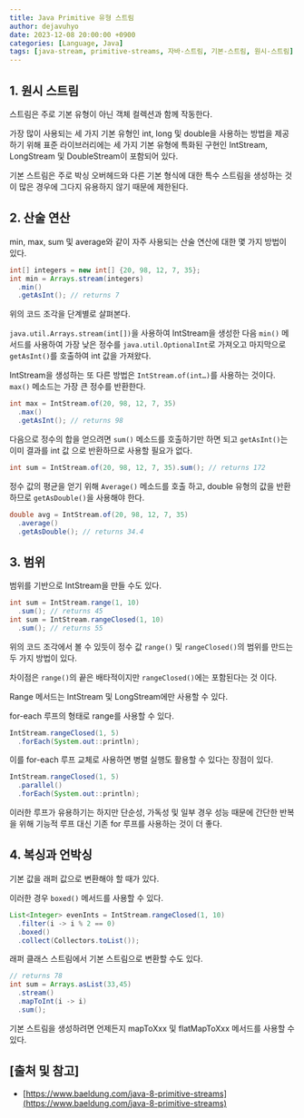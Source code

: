 ```yaml
---
title: Java Primitive 유형 스트림
author: dejavuhyo
date: 2023-12-08 20:00:00 +0900
categories: [Language, Java]
tags: [java-stream, primitive-streams, 자바-스트림, 기본-스트림, 원시-스트림]
---
```


## 1. 원시 스트림
스트림은 주로 기본 유형이 아닌 객체 컬렉션과 함께 작동한다.

가장 많이 사용되는 세 가지 기본 유형인 int, long 및 double을 사용하는 방법을 제공하기 위해 표준 라이브러리에는 세 가지 기본 유형에 특화된 구현인 IntStream, LongStream 및 DoubleStream이 포함되어 있다.

기본 스트림은 주로 박싱 오버헤드와 다른 기본 형식에 대한 특수 스트림을 생성하는 것이 많은 경우에 그다지 유용하지 않기 때문에 제한된다.

## 2. 산술 연산
min, max, sum 및 average와 같이 자주 사용되는 산술 연산에 대한 몇 가지 방법이 있다.

```java
int[] integers = new int[] {20, 98, 12, 7, 35};
int min = Arrays.stream(integers)
  .min()
  .getAsInt(); // returns 7
```

위의 코드 조각을 단계별로 살펴본다.

`java.util.Arrays.stream(int[])`을 사용하여 IntStream을 생성한 다음 `min()` 메서드를 사용하여 가장 낮은 정수를 `java.util.OptionalInt`로 가져오고 마지막으로 `getAsInt()`를 호출하여 int 값을 가져왔다.

IntStream을 생성하는 또 다른 방법은 `IntStream.of(int…)`를 사용하는 것이다. `max()` 메소드는 가장 큰 정수를 반환한다.

```java
int max = IntStream.of(20, 98, 12, 7, 35)
  .max()
  .getAsInt(); // returns 98
```

다음으로 정수의 합을 얻으려면 `sum()` 메소드를 호출하기만 하면 되고 `getAsInt()`는 이미 결과를 int 값 으로 반환하므로 사용할 필요가 없다.

```java
int sum = IntStream.of(20, 98, 12, 7, 35).sum(); // returns 172
```

정수 값의 평균을 얻기 위해 `Average()` 메소드를 호출 하고, double 유형의 값을 반환하므로 `getAsDouble()`을 사용해야 한다.

```java
double avg = IntStream.of(20, 98, 12, 7, 35)
  .average()
  .getAsDouble(); // returns 34.4
```

## 3. 범위
범위를 기반으로 IntStream을 만들 수도 있다.

```java
int sum = IntStream.range(1, 10)
  .sum(); // returns 45
int sum = IntStream.rangeClosed(1, 10)
  .sum(); // returns 55
```

위의 코드 조각에서 볼 수 있듯이 정수 값 `range()` 및 `rangeClosed()`의 범위를 만드는 두 가지 방법이 있다.

차이점은 `range()`의 끝은 배타적이지만 `rangeClosed()`에는 포함된다는 것 이다.

Range 메서드는 IntStream 및 LongStream에만 사용할 수 있다.

for-each 루프의 형태로 range를 사용할 수 있다.

```java
IntStream.rangeClosed(1, 5)
  .forEach(System.out::println);
```

이를 for-each 루프 교체로 사용하면 병렬 실행도 활용할 수 있다는 장점이 있다.

```java
IntStream.rangeClosed(1, 5)
  .parallel()
  .forEach(System.out::println);
```

이러한 루프가 유용하기는 하지만 단순성, 가독성 및 일부 경우 성능 때문에 간단한 반복을 위해 기능적 루프 대신 기존 for 루프를 사용하는 것이 더 좋다.

## 4. 복싱과 언박싱
기본 값을 래퍼 값으로 변환해야 할 때가 있다.

이러한 경우 `boxed()` 메서드를 사용할 수 있다.

```java
List<Integer> evenInts = IntStream.rangeClosed(1, 10)
  .filter(i -> i % 2 == 0)
  .boxed()
  .collect(Collectors.toList());
```

래퍼 클래스 스트림에서 기본 스트림으로 변환할 수도 있다.

```java
// returns 78
int sum = Arrays.asList(33,45)
  .stream()
  .mapToInt(i -> i)
  .sum();
```

기본 스트림을 생성하려면 언제든지 mapToXxx 및 flatMapToXxx 메서드를 사용할 수 있다.

## [출처 및 참고]
* [https://www.baeldung.com/java-8-primitive-streams](https://www.baeldung.com/java-8-primitive-streams)
